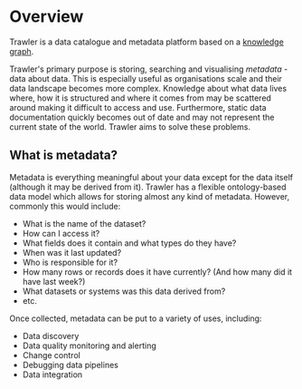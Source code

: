 # Overview

Trawler is a data catalogue and metadata platform based on a [knowledge graph](https://en.wikipedia.org/wiki/Knowledge_graph).

Trawler's primary purpose is storing, searching and visualising *metadata* -
data about data. This is especially useful as organisations scale and their data
landscape becomes more complex. Knowledge about what data lives where, how it is
structured and where it comes from may be scattered around making it difficult
to access and use. Furthermore, static data documentation quickly becomes out of
date and may not represent the current state of the world. Trawler aims to solve
these problems.

## What is metadata?
Metadata is everything meaningful about your data except for the data itself
(although it may be derived from it). Trawler has a flexible ontology-based data
model which allows for storing almost any kind of metadata. However, commonly
this would include:

- What is the name of the dataset?
- How can I access it?
- What fields does it contain and what types do they have?
- When was it last updated?
- Who is responsible for it?
- How many rows or records does it have currently? (And how many did it have last week?)
- What datasets or systems was this data derived from?
- etc.

Once collected, metadata can be put to a variety of uses, including:

- Data discovery
- Data quality monitoring and alerting
- Change control
- Debugging data pipelines
- Data integration

